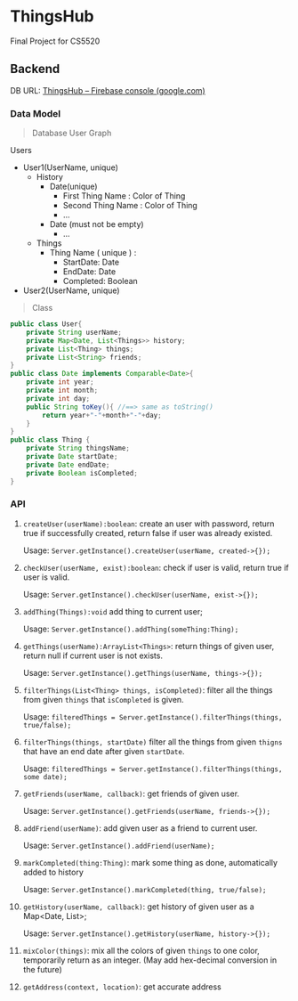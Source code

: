 # ThingsHub
Final Project for CS5520

## Backend

DB URL: [ThingsHub – Firebase console (google.com)](https://console.firebase.google.com/project/thingshub-numda21fall/database/thingshub-numda21fall-default-rtdb/data)

### Data Model



> Database User Graph

Users

* User1(UserName, unique)
  * History
    * Date(unique)
      * First Thing Name : Color of Thing
      * Second Thing Name : Color of Thing
      * ...
    * Date (must not be empty)
      * ... 
  * Things
    * Thing Name ( unique ) : 
      * StartDate: Date
      * EndDate: Date
      * Completed: Boolean
* User2(UserName, unique)

> Class

```java
public class User{
    private String userName;
    private Map<Date, List<Things>> history;
    private List<Thing> things; 
    private List<String> friends;
}   
public class Date implements Comparable<Date>{
    private int year;
    private int month;
    private int day;
    public String toKey(){ //==> same as toString()
        return year+"-"+month+"-"+day;
    } 
}
public class Thing {
    private String thingsName;
    private Date startDate;
    private Date endDate;
    private Boolean isCompleted;
}

```



### API

1. `createUser(userName):boolean`: create an user with password, return true if successfully created, return false if user was already existed.

   Usage: `Server.getInstance().createUser(userName, created->{});`

2. `checkUser(userName, exist):boolean`: check if user is valid, return true if user is valid.

   Usage: `Server.getInstance().checkUser(userName, exist->{});`

3. `addThing(Things):void` add thing to current user;

   Usage: `Server.getInstance().addThing(someThing:Thing);`

4. `getThings(userName):ArrayList<Things>`: return things of given user, return null if current user is not exists.

   Usage: `Server.getInstance().getThings(userName, things->{});`

5. `filterThings(List<Thing> things, isCompleted)`: filter all the things from given `things` that `isCompleted` is given.

   Usage: `filteredThings = Server.getInstance().filterThings(things, true/false);`

6. `filterThings(things, startDate)` filter all the things from given `thigns` that have an end date after given `startDate`.

   Usage: `filteredThings = Server.getInstance().filterThings(things, some date);`

7. `getFriends(userName, callback)`: get friends of given user.

   Usage: `Server.getInstance().getFriends(userName, friends->{});`

8. `addFriend(userName)`: add given user as a friend to current user.

   Usage: `Server.getInstance().addFriend(userName);`

9. `markCompleted(thing:Thing)`: mark some thing as done, automatically added to history

   Usage: `Server.getInstance().markCompleted(thing, true/false);`

10. `getHistory(userName, callback)`: get history of given user as a Map<Date, List<Thing>>;

    Usage: `Server.getInstance().getHistory(userName, history->{});`

11. `mixColor(things)`: mix all the colors of given `things` to one color, temporarily return as an integer. (May add hex-decimal conversion in the future)

12. `getAddress(context, location)`: get accurate address
